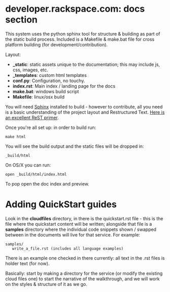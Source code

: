developer.rackspace.com: docs section
======================================

This system uses the python sphinx tool for structure & building as part of the
static build process. Included is a Makefile & make.bat file for cross platform
building (for development/contribution).

Layout:

* **_static**: static assets unique to the documentation; this may include js,
  css, images, etc.
* **_templates**: custom html templates
* **conf.py**: Configuration, no touchy.
* **index.rst**: Main index / landing page for the docs
* **make.bat**: windows build script
* **Makefile**: linux/osx build

You will need [Sphinx](http://sphinx-doc.org/) installed to build - however to
contribute, all you need is a basic understanding of the project layout and
Restructured Text. [Here is an excellent ReST primer](http://sphinx-doc.org/rest.html).

Once you're all set up: in order to build run:

```
make html
```

You will see the build output and the static files will be dropped in:

```
_build/html
```

On OS/X you can run:

```
open _build/html/index.html
```

To pop open the doc index and preview.


Adding QuickStart guides
=========================

Look in the **cloudfiles** directory, in there is the quickstart.rst file -
this is the file where the quickstart content will be written; alongside that
file is a **samples** directory where the individual code snippets shown /
swapped between in the documents will live for that service. For example:

```
samples/
   write_a_file.rst (includes all language examples)
```

There is an example one checked in there currently: all text in the .rst files
is holder text (for now).

Basically: start by making a directory for the service (or modify the existing
cloud files one) to start the narrative of the walkthrough, and we will work on
the styles & structure of it as we go.


